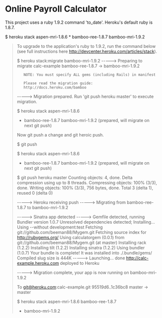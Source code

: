 # Online Payroll Calculator

This project uses a ruby 1.9.2 command 'to_date'.  Heroku's default ruby is 1.8.7.

\$ heroku stack
   aspen-mri-1.8.6
 \* bamboo-ree-1.8.7
   bamboo-mri-1.9.2

> To upgrade to the application's ruby to 1.9.2, run the command below (see full instructions here http://devcenter.heroku.com/articles/stack).
>
> $ heroku stack:migrate bamboo-mri-1.9.2
> -----> Preparing to migrate calc-example
>        bamboo-ree-1.8.7 -> bamboo-mri-1.9.2
>
>        NOTE: You must specify ALL gems (including Rails) in manifest
>
>        Please read the migration guide:
>        http://docs.heroku.com/bamboo
>
> -----> Migration prepared.
>        Run 'git push heroku master' to execute migration.
>
> $ heroku stack
>   aspen-mri-1.8.6
> * bamboo-ree-1.8.7
>   bamboo-mri-1.9.2 (prepared, will migrate on next git push)
>
> Now git push a change and git heroic push.
>
> $ git push
>
> $ heroku stack
>   aspen-mri-1.8.6
> * bamboo-ree-1.8.7
>   bamboo-mri-1.9.2 (prepared, will migrate on next git push)
>
> $ git push heroku master
> Counting objects: 4, done.
> Delta compression using up to 8 threads.
> Compressing objects: 100% (3/3), done.
> Writing objects: 100% (3/3), 756 bytes, done.
> Total 3 (delta 1), reused 0 (delta 0)
>
> -----> Heroku receiving push
> -----> Migrating from bamboo-ree-1.8.7 to bamboo-mri-1.9.2
>
> -----> Sinatra app detected
> -----> Gemfile detected, running Bundler version 1.0.7
>        Unresolved dependencies detected; Installing...
>        Using --without development:test
>        Fetching git://github.com/beeman88/Mygem.git
>        Fetching source index for http://rubygems.org/
>        Using calculatorgem (0.0.1) from git://github.com/beeman88/Mygem.git (at master)
>        Installing rack (1.2.2)
>        Installing tilt (1.2.2)
>        Installing sinatra (1.2.2)
>        Using bundler (1.0.7)
>        Your bundle is complete! It was installed into ./.bundle/gems/
>        Compiled slug size is 444K
> -----> Launching... done
>        http://calc-example.heroku.com deployed to Heroku
>
> -----> Migration complete, your app is now running on bamboo-mri-1.9.2
>
> To git@heroku.com:calc-example.git
>    95519d6..1c36bc8  master -> master
>
> $ heroku stack
>   aspen-mri-1.8.6
>   bamboo-ree-1.8.7
> * bamboo-mri-1.9.2







